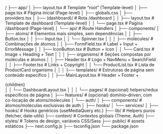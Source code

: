 /
├── app/
│   ├── layout.tsx           # Template “root” (Template-level)
│   ├── page.tsx             # Página inicial (Page-level)
│   ├── globals.css
│   ├── providers.tsx
│   ├── (dashboard)/         # Rota /dashboard
│   │   ├── layout.tsx       # Template de dashboard (Template-level)
│   │   └── page.tsx         # Página /dashboard (Page-level)
│   └── api/                 # Route Handlers
│
├── components/
│   ├── atoms/               # Elementos mais simples, sem dependências
│   │   ├── Button.tsx
│   │   ├── Input.tsx
│   │   └── Spinner.tsx
│   │
│   ├── molecules/           # Combinações de átomos
│   │   ├── FormField.tsx    # Label + Input + ErrorMessage
│   │   ├── IconButton.tsx   # Button + Icon
│   │   └── Card.tsx         # Image + Heading + Text
│   │
│   ├── organisms/           # Seções compostas por moléculas e átomos
│   │   ├── Header.tsx       # Logo + NavMenu + SearchField
│   │   ├── Footer.tsx       # Links + Copyright
│   │   └── ProductList.tsx  # Lista de ProductCard organisms
│   │
│   ├── templates/           # Estruturas de página sem conteúdo específico
│   │   ├── MainLayout.tsx   # Header + Footer + <main>{children}</main>
│   │   └── DashboardLayout.tsx
│   │
│   └── pages/               # (opcional) helpers/redux específicos de página
│
├── features/                # (opcional) domínio–driven, com co-locação de atoms/molecules
│   └── auth/
│       ├── components/      # átomos/moléculas exclusivas de auth
│       ├── hooks/
│       └── services/
│
├── hooks/                   # Hooks genéricos (useMediaQuery etc.)
├── lib/                     # Helpers puros (fetcher, date-utils)
├── context/                 # Contextos globais (Theme, Auth)
├── styles/                  # Tokens de design, variáveis CSS/Sass
├── public/                  # assets estáticos
├── next.config.js
├── tsconfig.json
└── package.json
